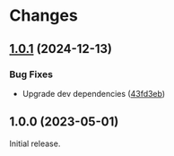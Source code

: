 # Changes

## [1.0.1](https://github.com/prantlf/storybook-docs-themes/compare/v1.0.0...v1.0.1) (2024-12-13)

### Bug Fixes

* Upgrade dev dependencies ([43fd3eb](https://github.com/prantlf/storybook-docs-themes/commit/43fd3ebfd21ebd956ae932279cbe3ed91b972deb))

## 1.0.0 (2023-05-01)

Initial release.
